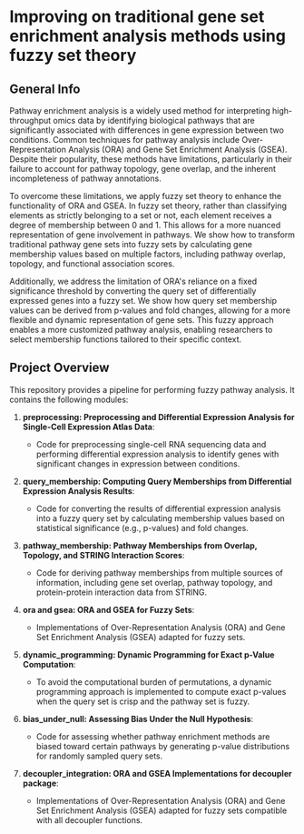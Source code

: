 # Improving on traditional gene set enrichment analysis methods using fuzzy set theory

## General Info
Pathway enrichment analysis is a widely used method for interpreting high-throughput omics data by identifying biological pathways that are significantly associated with differences in gene expression between two conditions. Common techniques for pathway analysis include Over-Representation Analysis (ORA) and Gene Set Enrichment Analysis (GSEA). Despite their popularity, these methods have limitations, particularly in their failure to account for pathway topology, gene overlap, and the inherent incompleteness of pathway annotations.

To overcome these limitations, we apply fuzzy set theory to enhance the functionality of ORA and GSEA. In fuzzy set theory, rather than classifying elements as strictly belonging to a set or not, each element receives a degree of membership between 0 and 1. This allows for a more nuanced representation of gene involvement in pathways. We show how to transform traditional pathway gene sets into fuzzy sets by calculating gene membership values based on multiple factors, including pathway overlap, topology, and functional association scores.

Additionally, we address the limitation of ORA's reliance on a fixed significance threshold by converting the query set of differentially expressed genes into a fuzzy set. We show how query set membership values can be derived from p-values and fold changes, allowing for a more flexible and dynamic representation of gene sets. This fuzzy approach enables a more customized pathway analysis, enabling researchers to select membership functions tailored to their specific context.

## Project Overview
This repository provides a pipeline for performing fuzzy pathway analysis. It contains the following modules:

1. **preprocessing: Preprocessing and Differential Expression Analysis for Single-Cell Expression Atlas Data**:
    - Code for preprocessing single-cell RNA sequencing data and performing differential expression analysis to identify genes with significant changes in expression between conditions.

2. **query_membership: Computing Query Memberships from Differential Expression Analysis Results**:
    - Code for converting the results of differential expression analysis into a fuzzy query set by calculating membership values based on statistical significance (e.g., p-values) and fold changes.

3. **pathway_membership: Pathway Memberships from Overlap, Topology, and STRING Interaction Scores**:
    - Code for deriving pathway memberships from multiple sources of information, including gene set overlap, pathway topology, and protein-protein interaction data from STRING.

4. **ora and gsea: ORA and GSEA for Fuzzy Sets**:
    - Implementations of Over-Representation Analysis (ORA) and Gene Set Enrichment Analysis (GSEA) adapted for fuzzy sets.

5. **dynamic_programming: Dynamic Programming for Exact p-Value Computation**:
    - To avoid the computational burden of permutations, a dynamic programming approach is implemented to compute exact p-values when the query set is crisp and the pathway set is fuzzy.

6. **bias_under_null: Assessing Bias Under the Null Hypothesis**:
    - Code for assessing whether pathway enrichment methods are biased toward certain pathways by generating p-value distributions for randomly sampled query sets.
  
7. **decoupler_integration: ORA and GSEA Implementations for decoupler package**:
    - Implementations of Over-Representation Analysis (ORA) and Gene Set Enrichment Analysis (GSEA) adapted for fuzzy sets compatible with all decoupler functions.

